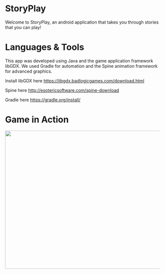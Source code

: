 # StoryPlay #

Welcome to StoryPlay, an android application that takes you through stories that you can play! 

# Languages & Tools #

This app was developed using Java and the game application framework libGDX. We used Gradle for automation and the Spine animation framework for advanced graphics.

Install libGDX here 
https://libgdx.badlogicgames.com/download.html

Spine here
http://esotericsoftware.com/spine-download

Gradle here
https://gradle.org/install/

# Game in Action #

<img src="https://i.imgur.com/kvoz8cu.png" width="650" height="450">

